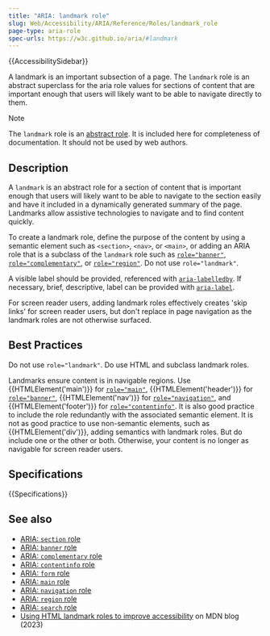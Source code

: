 ```yaml
---
title: "ARIA: landmark role"
slug: Web/Accessibility/ARIA/Reference/Roles/landmark_role
page-type: aria-role
spec-urls: https://w3c.github.io/aria/#landmark
---
```


{{AccessibilitySidebar}}

A landmark is an important subsection of a page. The `landmark` role is an abstract superclass for the aria role values for sections of content that are important enough that users will likely want to be able to navigate directly to them.

> [!NOTE]
> The `landmark` role is an [abstract role](/en-US/docs/Web/Accessibility/ARIA/Roles#6._abstract_roles). It is included here for completeness of documentation. It should not be used by web authors.

## Description

A `landmark` is an abstract role for a section of content that is important enough that users will likely want to be able to navigate to the section easily and have it included in a dynamically generated summary of the page. Landmarks allow assistive technologies to navigate and to find content quickly.

To create a landmark role, define the purpose of the content by using a semantic element such as `<section>`, `<nav>`, or `<main>`, or adding an ARIA role that is a subclass of the `landmark` role such as [`role="banner"`](/en-US/docs/Web/Accessibility/ARIA/Roles/banner_role), [`role="complementary"`](/en-US/docs/Web/Accessibility/ARIA/Roles/complementary_role), or [`role="region"`](/en-US/docs/Web/Accessibility/ARIA/Roles/region_role). Do not use `role="landmark"`.

A visible label should be provided, referenced with [`aria-labelledby`](/en-US/docs/Web/Accessibility/ARIA/Reference/Attributes/aria-labelledby). If necessary, brief, descriptive, label can be provided with [`aria-label`](/en-US/docs/Web/Accessibility/ARIA/Reference/Attributes/aria-label).

For screen reader users, adding landmark roles effectively creates 'skip links' for screen reader users, but don't replace in page navigation as the landmark roles are not otherwise surfaced.

## Best Practices

Do not use `role="landmark"`. Do use HTML and subclass landmark roles.

Landmarks ensure content is in navigable regions. Use {{HTMLElement('main')}} for [`role="main"`](/en-US/docs/Web/Accessibility/ARIA/Roles/main_role), {{HTMLElement('header')}} for [`role="banner"`](/en-US/docs/Web/Accessibility/ARIA/Roles/banner_role), {{HTMLElement('nav')}} for [`role="navigation"`](/en-US/docs/Web/Accessibility/ARIA/Roles/navigation_role), and {{HTMLElement('footer')}} for [`role="contentinfo"`](/en-US/docs/Web/Accessibility/ARIA/Roles/contentinfo_role). It is also good practice to include the role redundantly with the associated semantic element. It is not as good practice to use non-semantic elements, such as {{HTMLElement('div')}}, adding semantics with landmark roles. But do include one or the other or both. Otherwise, your content is no longer as navigable for screen reader users.

## Specifications

{{Specifications}}

## See also

- [ARIA: `section` role](/en-US/docs/Web/Accessibility/ARIA/Roles/section_role)
- [ARIA: `banner` role](/en-US/docs/Web/Accessibility/ARIA/Roles/banner_role)
- [ARIA: `complementary` role](/en-US/docs/Web/Accessibility/ARIA/Roles/complementary_role)
- [ARIA: `contentinfo` role](/en-US/docs/Web/Accessibility/ARIA/Roles/contentinfo_role)
- [ARIA: `form` role](/en-US/docs/Web/Accessibility/ARIA/Roles/form_role)
- [ARIA: `main` role](/en-US/docs/Web/Accessibility/ARIA/Roles/main_role)
- [ARIA: `navigation` role](/en-US/docs/Web/Accessibility/ARIA/Roles/navigation_role)
- [ARIA: `region` role](/en-US/docs/Web/Accessibility/ARIA/Roles/region_role)
- [ARIA: `search` role](/en-US/docs/Web/Accessibility/ARIA/Roles/search_role)
- [Using HTML landmark roles to improve accessibility](/en-US/blog/aria-accessibility-html-landmark-roles/) on MDN blog (2023)
